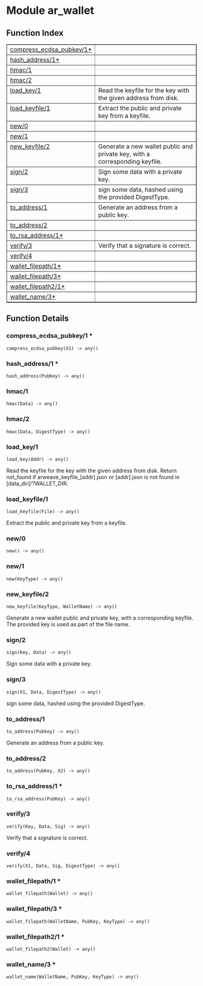 

# Module ar_wallet #

<a name="index"></a>

## Function Index ##


<table width="100%" border="1" cellspacing="0" cellpadding="2" summary="function index"><tr><td valign="top"><a href="#compress_ecdsa_pubkey-1">compress_ecdsa_pubkey/1*</a></td><td></td></tr><tr><td valign="top"><a href="#hash_address-1">hash_address/1*</a></td><td></td></tr><tr><td valign="top"><a href="#hmac-1">hmac/1</a></td><td></td></tr><tr><td valign="top"><a href="#hmac-2">hmac/2</a></td><td></td></tr><tr><td valign="top"><a href="#load_key-1">load_key/1</a></td><td>Read the keyfile for the key with the given address from disk.</td></tr><tr><td valign="top"><a href="#load_keyfile-1">load_keyfile/1</a></td><td>Extract the public and private key from a keyfile.</td></tr><tr><td valign="top"><a href="#new-0">new/0</a></td><td></td></tr><tr><td valign="top"><a href="#new-1">new/1</a></td><td></td></tr><tr><td valign="top"><a href="#new_keyfile-2">new_keyfile/2</a></td><td>Generate a new wallet public and private key, with a corresponding keyfile.</td></tr><tr><td valign="top"><a href="#sign-2">sign/2</a></td><td>Sign some data with a private key.</td></tr><tr><td valign="top"><a href="#sign-3">sign/3</a></td><td>sign some data, hashed using the provided DigestType.</td></tr><tr><td valign="top"><a href="#to_address-1">to_address/1</a></td><td>Generate an address from a public key.</td></tr><tr><td valign="top"><a href="#to_address-2">to_address/2</a></td><td></td></tr><tr><td valign="top"><a href="#to_rsa_address-1">to_rsa_address/1*</a></td><td></td></tr><tr><td valign="top"><a href="#verify-3">verify/3</a></td><td>Verify that a signature is correct.</td></tr><tr><td valign="top"><a href="#verify-4">verify/4</a></td><td></td></tr><tr><td valign="top"><a href="#wallet_filepath-1">wallet_filepath/1*</a></td><td></td></tr><tr><td valign="top"><a href="#wallet_filepath-3">wallet_filepath/3*</a></td><td></td></tr><tr><td valign="top"><a href="#wallet_filepath2-1">wallet_filepath2/1*</a></td><td></td></tr><tr><td valign="top"><a href="#wallet_name-3">wallet_name/3*</a></td><td></td></tr></table>


<a name="functions"></a>

## Function Details ##

<a name="compress_ecdsa_pubkey-1"></a>

### compress_ecdsa_pubkey/1 * ###

`compress_ecdsa_pubkey(X1) -> any()`

<a name="hash_address-1"></a>

### hash_address/1 * ###

`hash_address(PubKey) -> any()`

<a name="hmac-1"></a>

### hmac/1 ###

`hmac(Data) -> any()`

<a name="hmac-2"></a>

### hmac/2 ###

`hmac(Data, DigestType) -> any()`

<a name="load_key-1"></a>

### load_key/1 ###

`load_key(Addr) -> any()`

Read the keyfile for the key with the given address from disk.
Return not_found if arweave_keyfile_[addr].json or [addr].json is not found
in [data_dir]/?WALLET_DIR.

<a name="load_keyfile-1"></a>

### load_keyfile/1 ###

`load_keyfile(File) -> any()`

Extract the public and private key from a keyfile.

<a name="new-0"></a>

### new/0 ###

`new() -> any()`

<a name="new-1"></a>

### new/1 ###

`new(KeyType) -> any()`

<a name="new_keyfile-2"></a>

### new_keyfile/2 ###

`new_keyfile(KeyType, WalletName) -> any()`

Generate a new wallet public and private key, with a corresponding keyfile.
The provided key is used as part of the file name.

<a name="sign-2"></a>

### sign/2 ###

`sign(Key, Data) -> any()`

Sign some data with a private key.

<a name="sign-3"></a>

### sign/3 ###

`sign(X1, Data, DigestType) -> any()`

sign some data, hashed using the provided DigestType.

<a name="to_address-1"></a>

### to_address/1 ###

`to_address(Pubkey) -> any()`

Generate an address from a public key.

<a name="to_address-2"></a>

### to_address/2 ###

`to_address(PubKey, X2) -> any()`

<a name="to_rsa_address-1"></a>

### to_rsa_address/1 * ###

`to_rsa_address(PubKey) -> any()`

<a name="verify-3"></a>

### verify/3 ###

`verify(Key, Data, Sig) -> any()`

Verify that a signature is correct.

<a name="verify-4"></a>

### verify/4 ###

`verify(X1, Data, Sig, DigestType) -> any()`

<a name="wallet_filepath-1"></a>

### wallet_filepath/1 * ###

`wallet_filepath(Wallet) -> any()`

<a name="wallet_filepath-3"></a>

### wallet_filepath/3 * ###

`wallet_filepath(WalletName, PubKey, KeyType) -> any()`

<a name="wallet_filepath2-1"></a>

### wallet_filepath2/1 * ###

`wallet_filepath2(Wallet) -> any()`

<a name="wallet_name-3"></a>

### wallet_name/3 * ###

`wallet_name(WalletName, PubKey, KeyType) -> any()`

